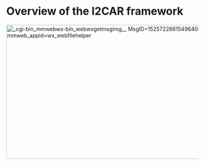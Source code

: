 # Overview of the I2CAR framework
<img width="1115" height="351" alt="_cgi-bin_mmwebwx-bin_webwxgetmsgimg__ MsgID=1525722861549640544 skey=@crypt_576c8fe3_00332332b6a3f1de86231dab982da62c mmweb_appid=wx_webfilehelper" src="https://github.com/user-attachments/assets/68c5b31d-08b8-4f81-a39a-0ff74e12eaee" />
